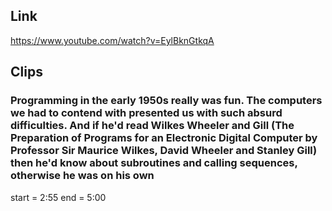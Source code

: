 ## Link
https://www.youtube.com/watch?v=EylBknGtkqA

## Clips

### Programming in the early 1950s really was fun. The computers we had to contend with presented us with such absurd difficulties. And if he'd read Wilkes Wheeler and Gill (The Preparation of Programs for an Electronic Digital Computer by Professor Sir Maurice Wilkes, David Wheeler and Stanley Gill) then he'd know about subroutines and calling sequences, otherwise he was on his own
start = 2:55
end = 5:00

